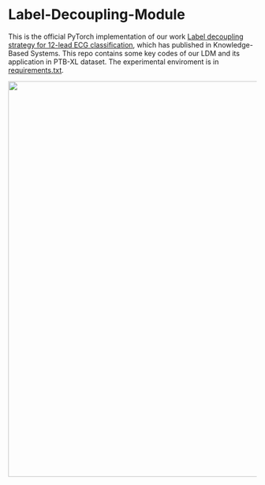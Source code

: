 # Label-Decoupling-Module
This is the official PyTorch implementation of our work [Label decoupling strategy for 12-lead ECG classification](https://www.sciencedirect.com/science/article/pii/S0950705123000485), which has published in Knowledge-Based Systems. This repo contains some key codes of our LDM and its application in PTB-XL dataset. The experimental enviroment is in [requirements.txt](https://github.com/Zhangshuojackpot/Label-Decoupling-Module/blob/main/requirements.txt).
<div align=center><img width="800" src="https://github.com/Zhangshuojackpot/Label-Decoupling-Module/blob/main/introduction.png">
